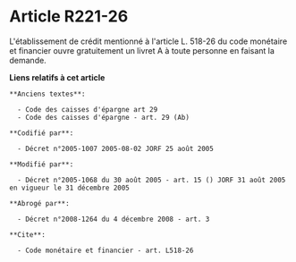 # Article R221-26

L'établissement de crédit mentionné à l'article L. 518-26 du code monétaire et financier ouvre gratuitement un livret A à
toute personne en faisant la demande.

**Liens relatifs à cet article**

	**Anciens textes**:

	  - Code des caisses d'épargne art 29
	  - Code des caisses d'épargne - art. 29 (Ab)

	**Codifié par**:

	  - Décret n°2005-1007 2005-08-02 JORF 25 août 2005

	**Modifié par**:

	  - Décret n°2005-1068 du 30 août 2005 - art. 15 () JORF 31 août 2005 en vigueur le 31 décembre 2005

	**Abrogé par**:

	  - Décret n°2008-1264 du 4 décembre 2008 - art. 3

	**Cite**:

	  - Code monétaire et financier - art. L518-26
